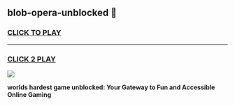 
## blob-opera-unblocked 👋
<h3>
<a href="https://premium.freeplayer.one?title=blob-opera-unblocked&ref=14F">CLICK TO PLAY</a></h3>
<hr>

<h3>
<a href="https://premium.freeplayer.one?title=blob-opera-unblocked&ref=14F">CLICK 2 PLAY</a>
  
</h3>

<a href="https://premium.freeplayer.one?title=blob-opera-unblocked&ref=12F/"><img src="https://clearcache.store/games.png"></a>


**worlds hardest game unblocked: Your Gateway to Fun and Accessible Online Gaming**
